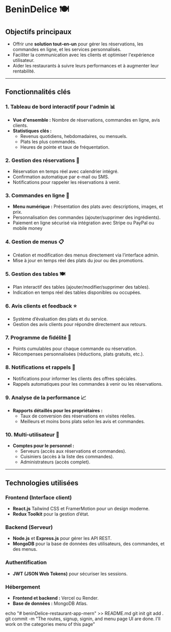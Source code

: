 # BeninDelice 🍽️

## Objectifs principaux
- Offrir une **solution tout-en-un** pour gérer les réservations, les commandes en ligne, et les services personnalisés.
- Faciliter la communication avec les clients et optimiser l'expérience utilisateur.
- Aider les restaurants à suivre leurs performances et à augmenter leur rentabilité.

---

## Fonctionnalités clés

### **1. Tableau de bord interactif pour l'admin** 📊
- **Vue d'ensemble :** Nombre de réservations, commandes en ligne, avis clients.
- **Statistiques clés :**
  - Revenus quotidiens, hebdomadaires, ou mensuels.
  - Plats les plus commandés.
  - Heures de pointe et taux de fréquentation.

### **2. Gestion des réservations** 📅
- Réservation en temps réel avec calendrier intégré.
- Confirmation automatique par e-mail ou SMS.
- Notifications pour rappeler les réservations à venir.

### **3. Commandes en ligne** 🛒
- **Menu numérique :** Présentation des plats avec descriptions, images, et prix.
- Personnalisation des commandes (ajouter/supprimer des ingrédients).
- Paiement en ligne sécurisé via intégration avec Stripe ou PayPal ou mobile money

### **4. Gestion de menus** 📋
- Création et modification des menus directement via l’interface admin.
- Mise à jour en temps réel des plats du jour ou des promotions.

### **5. Gestion des tables** 🍽️
- Plan interactif des tables (ajouter/modifier/supprimer des tables).
- Indication en temps réel des tables disponibles ou occupées.

### **6. Avis clients et feedback** ⭐
- Système d’évaluation des plats et du service.
- Gestion des avis clients pour répondre directement aux retours.

### **7. Programme de fidélité** 🎁
- Points cumulables pour chaque commande ou réservation.
- Récompenses personnalisées (réductions, plats gratuits, etc.).

### **8. Notifications et rappels** 🔔
- Notifications pour informer les clients des offres spéciales.
- Rappels automatiques pour les commandes à venir ou les réservations.

### **9. Analyse de la performance** 📈
- **Rapports détaillés pour les propriétaires :**
  - Taux de conversion des réservations en visites réelles.
  - Meilleurs et moins bons plats selon les avis et commandes.

### **10. Multi-utilisateur** 👥
- **Comptes pour le personnel :**
  - Serveurs (accès aux réservations et commandes).
  - Cuisiniers (accès à la liste des commandes).
  - Administrateurs (accès complet).

---

## Technologies utilisées

### **Frontend (Interface client)**
- **React.js** Tailwind CSS et FramerMotion pour un design moderne.
- **Redux Toolkit** pour la gestion d’état.

### **Backend (Serveur)**
- **Node.js** et **Express.js** pour gérer les API REST.
- **MongoDB** pour la base de données des utilisateurs, des commandes, et des menus.

### **Authentification**
- **JWT (JSON Web Tokens)** pour sécuriser les sessions.

### **Hébergement**
- **Frontend et backend :** Vercel ou Render.
- **Base de données :** MongoDB Atlas.


echo "# beninDelice-restaurant-app-mern" >> README.md
git init
git add .
git commit -m "The routes, signup, signin, and menu page UI are done. I'll work on the categories menu of this page"